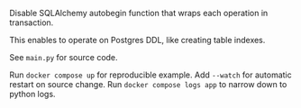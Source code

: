Disable SQLAlchemy autobegin function that wraps each operation in transaction.

This enables to operate on Postgres DDL, like creating table indexes.

See `main.py` for source code.

Run `docker compose up` for reproducible example.
Add `--watch` for automatic restart on source change.
Run `docker compose logs app` to narrow down to python logs.

